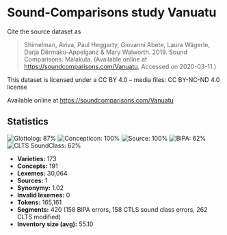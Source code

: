 # Sound-Comparisons study Vanuatu

Cite the source dataset as

> Shimelman, Aviva, Paul Heggarty, Giovanni Abete, Laura Wägerle, Darja Dërmaku-Appelganz & Mary Walworth. 2019. Sound Comparisons: Malakula. (Available online at https://soundcomparisons.com/Vanuatu, Accessed on 2020-03-11.)

This dataset is licensed under a CC BY 4.0 – media files: CC BY-NC-ND 4.0 license

Available online at https://soundcomparisons.com/Vanuatu

## Statistics


![Glottolog: 87%](https://img.shields.io/badge/Glottolog-87%25-yellowgreen.svg "Glottolog: 87%")
![Concepticon: 100%](https://img.shields.io/badge/Concepticon-100%25-brightgreen.svg "Concepticon: 100%")
![Source: 100%](https://img.shields.io/badge/Source-100%25-brightgreen.svg "Source: 100%")
![BIPA: 62%](https://img.shields.io/badge/BIPA-62%25-orange.svg "BIPA: 62%")
![CLTS SoundClass: 62%](https://img.shields.io/badge/CLTS%20SoundClass-62%25-orange.svg "CLTS SoundClass: 62%")

- **Varieties:** 173
- **Concepts:** 191
- **Lexemes:** 30,064
- **Sources:** 1
- **Synonymy:** 1.02
- **Invalid lexemes:** 0
- **Tokens:** 165,161
- **Segments:** 420 (158 BIPA errors, 158 CTLS sound class errors, 262 CLTS modified)
- **Inventory size (avg):** 55.10